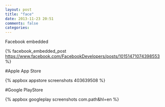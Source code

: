 ```yaml
---
layout: post
title: "face"
date: 2013-11-23 20:51
comments: false
categories: 
---
```


Facebook embedded

{% facebook_embedded_post https://www.facebook.com/FacebookDevelopers/posts/10151471074398553 %}


#Apple App Store

{% appbox appstore screenshots 403639508 %}

#Google PlayStore

{% appbox googleplay screenshots com.path&hl=en %}


